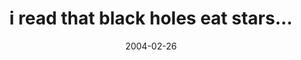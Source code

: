 ---
layout: base.njk
title : 'i read that black holes eat stars...' 
view_title : 'i read that black holes eat stars...' 
year : '2004' 
date : '2004-02-26' 
img_file : '/drawing/ireadthatblackholeseatstars.png' 
html_file : 'ireadthatblackholeseatstars' 
next_html : 'warning2.html' 
year_order : '19' 
permalink : "title/{{html_file}}.html"
---